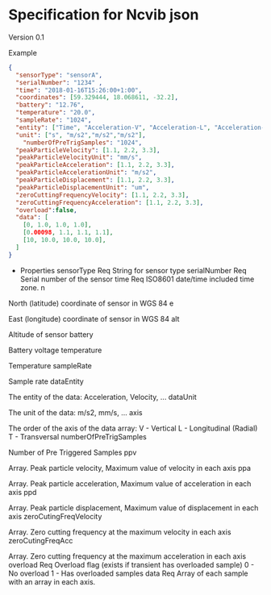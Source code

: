 # Specification for Ncvib json

Version 0.1

Example
```json
{
  "sensorType": "sensorA",
  "serialNumber": "1234" ,
  "time": "2018-01-16T15:26:00+1:00",
  "coordinates": [59.329444, 18.068611, -32.2],
  "battery": "12.76",
  "temperature": "20.0",
  "sampleRate": "1024",
  "entity": ["Time", "Acceleration-V", "Acceleration-L", "Acceleration-T"],
  "unit": ["s", "m/s2","m/s2","m/s2"],
	"numberOfPreTrigSamples": "1024",
  "peakParticleVelocity": [1.1, 2.2, 3.3],
  "peakParticleVelocityUnit": "mm/s",
  "peakParticleAcceleration": [1.1, 2.2, 3.3],
  "peakParticleAccelerationUnit": "m/s2",
  "peakParticleDisplacement": [1.1, 2.2, 3.3],
  "peakParticleDisplacementUnit": "um",
  "zeroCuttingFrequencyVelocity": [1.1, 2.2, 3.3],
  "zeroCuttingFrequencyAcceleration": [1.1, 2.2, 3.3],
  "overload":false,
  "data": [
    [0, 1.0, 1.0, 1.0],
    [0.00098, 1.1, 1.1, 1.1],
    [10, 10.0, 10.0, 10.0],
  ]
}
```

- Properties
sensorType
Req
String for sensor type
serialNumber
Req
Serial number of the sensor
time
Req
ISO8601 date/time included time zone.
n


North (latitude) coordinate of sensor in WGS 84
e


East (longitude) coordinate of sensor in WGS 84
alt


Altitude of sensor
battery


Battery voltage
temperature


Temperature
sampleRate


Sample rate
dataEntity


The entity of the data: Acceleration, Velocity, ...
dataUnit


The unit of the data: m/s2, mm/s, ...
axis


The order of the axis of the data array:
V - Vertical
L - Longitudinal (Radial)
T - Transversal
numberOfPreTrigSamples


Number of Pre Triggered Samples
ppv


Array. Peak particle velocity, Maximum value of velocity in each axis
ppa


Array. Peak particle acceleration, Maximum value of acceleration in each axis
ppd


Array. Peak particle displacement, Maximum value of displacement in each axis
zeroCutingFreqVelocity


Array. Zero cutting frequency at the maximum velocity in each axis
zeroCutingFreqAcc


Array. Zero cutting frequency at the maximum acceleration in each axis
overload
Req
Overload flag (exists if transient has overloaded sample)
0 - No overload
1 - Has overloaded samples
data
Req
Array of each sample with an array in each axis.





